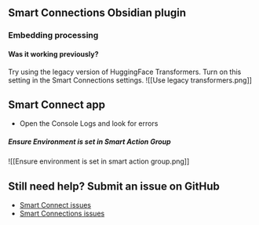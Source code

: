 ## Smart Connections Obsidian plugin
### Embedding processing
#### Was it working previously?
Try using the legacy version of HuggingFace Transformers. Turn on this setting in the Smart Connections settings.
![[Use legacy transformers.png]]

## Smart Connect app
- Open the Console Logs and look for errors

##### Ensure Environment is set in Smart Action Group
![[Ensure environment is set in smart action group.png]]

## Still need help? Submit an issue on GitHub
- [Smart Connect issues]()
- [Smart Connections issues]()